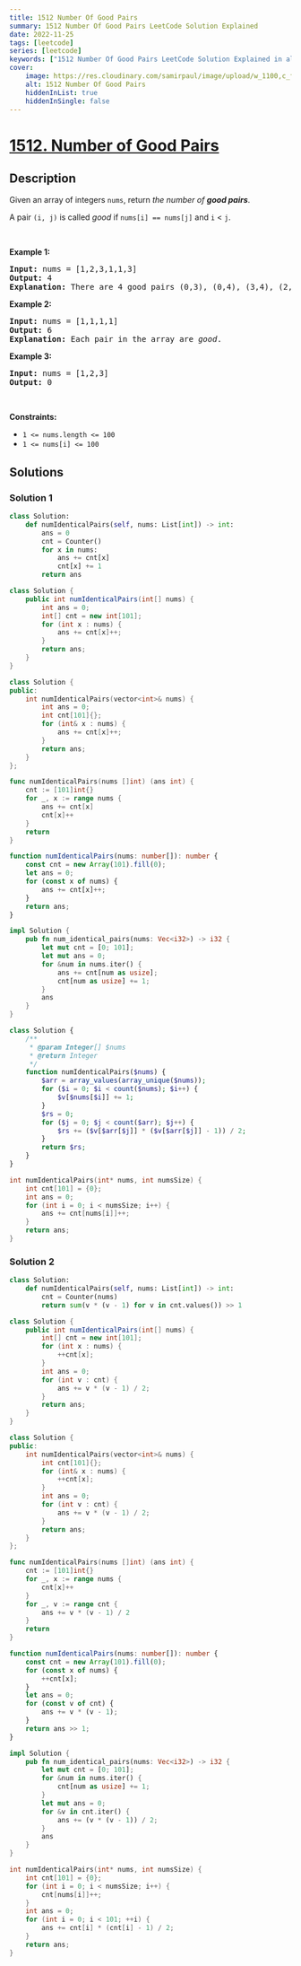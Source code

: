 ```yaml
---
title: 1512 Number Of Good Pairs
summary: 1512 Number Of Good Pairs LeetCode Solution Explained
date: 2022-11-25
tags: [leetcode]
series: [leetcode]
keywords: ["1512 Number Of Good Pairs LeetCode Solution Explained in all languages", "1512 Number Of Good Pairs", "LeetCode", "leetcode solution in Python3 C++ Java Go PHP Ruby Swift TypeScript Rust C# JavaScript C", "GeeksforGeeks", "InterviewBit", "Coding Ninjas", "HackerRank", "HackerEarth", "CodeChef", "TopCoder", "AlgoExpert", "freeCodeCamp", "Codeforces", "GitHub", "AtCoder", "Samir Paul"]
cover:
    image: https://res.cloudinary.com/samirpaul/image/upload/w_1100,c_fit,co_rgb:FFFFFF,l_text:Arial_75_bold:1512 Number Of Good Pairs - Solution Explained/problem-solving.webp
    alt: 1512 Number Of Good Pairs
    hiddenInList: true
    hiddenInSingle: false
---
```



# [1512. Number of Good Pairs](https://leetcode.com/problems/number-of-good-pairs)


## Description

<p>Given an array of integers <code>nums</code>, return <em>the number of <strong>good pairs</strong></em>.</p>

<p>A pair <code>(i, j)</code> is called <em>good</em> if <code>nums[i] == nums[j]</code> and <code>i</code> &lt; <code>j</code>.</p>

<p>&nbsp;</p>
<p><strong class="example">Example 1:</strong></p>

<pre>
<strong>Input:</strong> nums = [1,2,3,1,1,3]
<strong>Output:</strong> 4
<strong>Explanation:</strong> There are 4 good pairs (0,3), (0,4), (3,4), (2,5) 0-indexed.
</pre>

<p><strong class="example">Example 2:</strong></p>

<pre>
<strong>Input:</strong> nums = [1,1,1,1]
<strong>Output:</strong> 6
<strong>Explanation:</strong> Each pair in the array are <em>good</em>.
</pre>

<p><strong class="example">Example 3:</strong></p>

<pre>
<strong>Input:</strong> nums = [1,2,3]
<strong>Output:</strong> 0
</pre>

<p>&nbsp;</p>
<p><strong>Constraints:</strong></p>

<ul>
	<li><code>1 &lt;= nums.length &lt;= 100</code></li>
	<li><code>1 &lt;= nums[i] &lt;= 100</code></li>
</ul>

## Solutions

### Solution 1

<!-- tabs:start -->

```python
class Solution:
    def numIdenticalPairs(self, nums: List[int]) -> int:
        ans = 0
        cnt = Counter()
        for x in nums:
            ans += cnt[x]
            cnt[x] += 1
        return ans
```

```java
class Solution {
    public int numIdenticalPairs(int[] nums) {
        int ans = 0;
        int[] cnt = new int[101];
        for (int x : nums) {
            ans += cnt[x]++;
        }
        return ans;
    }
}
```

```cpp
class Solution {
public:
    int numIdenticalPairs(vector<int>& nums) {
        int ans = 0;
        int cnt[101]{};
        for (int& x : nums) {
            ans += cnt[x]++;
        }
        return ans;
    }
};
```

```go
func numIdenticalPairs(nums []int) (ans int) {
	cnt := [101]int{}
	for _, x := range nums {
		ans += cnt[x]
		cnt[x]++
	}
	return
}
```

```ts
function numIdenticalPairs(nums: number[]): number {
    const cnt = new Array(101).fill(0);
    let ans = 0;
    for (const x of nums) {
        ans += cnt[x]++;
    }
    return ans;
}
```

```rust
impl Solution {
    pub fn num_identical_pairs(nums: Vec<i32>) -> i32 {
        let mut cnt = [0; 101];
        let mut ans = 0;
        for &num in nums.iter() {
            ans += cnt[num as usize];
            cnt[num as usize] += 1;
        }
        ans
    }
}
```

```php
class Solution {
    /**
     * @param Integer[] $nums
     * @return Integer
     */
    function numIdenticalPairs($nums) {
        $arr = array_values(array_unique($nums));
        for ($i = 0; $i < count($nums); $i++) {
            $v[$nums[$i]] += 1;
        }
        $rs = 0;
        for ($j = 0; $j < count($arr); $j++) {
            $rs += ($v[$arr[$j]] * ($v[$arr[$j]] - 1)) / 2;
        }
        return $rs;
    }
}
```

```c
int numIdenticalPairs(int* nums, int numsSize) {
    int cnt[101] = {0};
    int ans = 0;
    for (int i = 0; i < numsSize; i++) {
        ans += cnt[nums[i]]++;
    }
    return ans;
}
```

<!-- tabs:end -->

### Solution 2

<!-- tabs:start -->

```python
class Solution:
    def numIdenticalPairs(self, nums: List[int]) -> int:
        cnt = Counter(nums)
        return sum(v * (v - 1) for v in cnt.values()) >> 1
```

```java
class Solution {
    public int numIdenticalPairs(int[] nums) {
        int[] cnt = new int[101];
        for (int x : nums) {
            ++cnt[x];
        }
        int ans = 0;
        for (int v : cnt) {
            ans += v * (v - 1) / 2;
        }
        return ans;
    }
}
```

```cpp
class Solution {
public:
    int numIdenticalPairs(vector<int>& nums) {
        int cnt[101]{};
        for (int& x : nums) {
            ++cnt[x];
        }
        int ans = 0;
        for (int v : cnt) {
            ans += v * (v - 1) / 2;
        }
        return ans;
    }
};
```

```go
func numIdenticalPairs(nums []int) (ans int) {
	cnt := [101]int{}
	for _, x := range nums {
		cnt[x]++
	}
	for _, v := range cnt {
		ans += v * (v - 1) / 2
	}
	return
}
```

```ts
function numIdenticalPairs(nums: number[]): number {
    const cnt = new Array(101).fill(0);
    for (const x of nums) {
        ++cnt[x];
    }
    let ans = 0;
    for (const v of cnt) {
        ans += v * (v - 1);
    }
    return ans >> 1;
}
```

```rust
impl Solution {
    pub fn num_identical_pairs(nums: Vec<i32>) -> i32 {
        let mut cnt = [0; 101];
        for &num in nums.iter() {
            cnt[num as usize] += 1;
        }
        let mut ans = 0;
        for &v in cnt.iter() {
            ans += (v * (v - 1)) / 2;
        }
        ans
    }
}
```

```c
int numIdenticalPairs(int* nums, int numsSize) {
    int cnt[101] = {0};
    for (int i = 0; i < numsSize; i++) {
        cnt[nums[i]]++;
    }
    int ans = 0;
    for (int i = 0; i < 101; ++i) {
        ans += cnt[i] * (cnt[i] - 1) / 2;
    }
    return ans;
}
```

<!-- tabs:end -->

<!-- end -->
